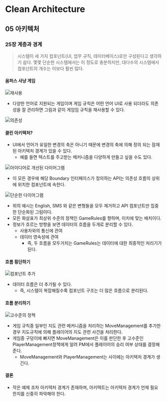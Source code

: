 # Clean Architecture

## 05 아키텍처

### 25장 계층과 경계

> 시스템이 세 가지 컴포넌트(UI, 업무 규칙, 데이터베이스)로만 구성된다고 생각하기 쉽다. 몇몇 단순한 시스템에서는 이 정도로 충분하지만, 대다수의 시스템에서 컴포넌트의 개수는 이보다 훨씬 많다.

#### 움퍼스 사냥 게임

![재사용](https://img1.daumcdn.net/thumb/R1280x0/?scode=mtistory2&fname=https%3A%2F%2Fblog.kakaocdn.net%2Fdn%2FcG5NPC%2FbtqCdgyx1ek%2FE7AK2KsC3osTKltjIEKma1%2Fimg.png)

- 다양한 언어로 지원되는 게임이며 게임 규칙은 어떤 언어 UI로 사용 되더라도 의존성을 잘 관리하면 그림과 같이 게임임 규칙을 재사용할 수 있다.

![의존성](https://img1.daumcdn.net/thumb/R1280x0/?scode=mtistory2&fname=https%3A%2F%2Fblog.kakaocdn.net%2Fdn%2FciLt7s%2FbtqCdhjVDia%2FPlbmrBJsupyU6J0agwwZhk%2Fimg.png)

#### 클린 아키텍처?

- UI에서 언어가 유일한 변경의 축은 아니기 때문에 변경의 축에 의해 정의 되는 잠재된 아키텍처 경계가 있을 수 있다.
  - 예를 들면 텍스트를 주고받는 메커니즘을 다양하게 만들고 싶을 수도 있다.

![아이디어로 개선된 다이어그램](https://img1.daumcdn.net/thumb/R1280x0/?scode=mtistory2&fname=https%3A%2F%2Fblog.kakaocdn.net%2Fdn%2FnvkTk%2FbtqCckhpjwg%2Fm2FsDDAKLNsQozNYXOzA41%2Fimg.png)

- 이 모든 경우에 해당 Boundary 인터페이스가 정의하는 API는 의존성 흐름의 상위에 위치한 컴포넌트에 속한다.

![단순한 다이어그램](https://img1.daumcdn.net/thumb/R1280x0/?scode=mtistory2&fname=https%3A%2F%2Fblog.kakaocdn.net%2Fdn%2FbS9xIz%2FbtqCaeJaN2N%2F4ngK7h8tdDnGWHBI3SJHx0%2Fimg.png)

- 위의 예시는 English, SMS 와 같은 변형들을 모두 제거하고 API 컴포넌트만 집중한 단순화된 그림이다.
- 모든 화살표가 최상위 수준의 정책인 GameRules를 향하며, 이치에 맞는 배치이다.
- 정보가 흐르는 방향을 보면 데이터의 흐름을 두개로 분리할 수 있다.
  - 사용자와의 통신에 관여
  - 데이터 영속성에 관여
    - 즉, 두 흐름을 모두거치는 GameRules는 데이터에 대한 최종적인 처리기가 된다.

#### 흐름 횡단하기

![컴포넌트 추가](https://img1.daumcdn.net/thumb/R1280x0/?scode=mtistory2&fname=https%3A%2F%2Fblog.kakaocdn.net%2Fdn%2FczInsT%2FbtqCcChOSTD%2F6xgb1CSOyv3bJu1WRoktQk%2Fimg.png)

- 데이터 흐름은 더 추가될 수 있다.
  - 즉, 시스템이 복잡해질수록 컴포넌트 구조는 더 많은 흐름으로 분리된다.

#### 흐름 분리하기

![고수준의 정책](https://img1.daumcdn.net/thumb/R1280x0/?scode=mtistory2&fname=https%3A%2F%2Fblog.kakaocdn.net%2Fdn%2FnRbNc%2FbtqCd12eLfQ%2FKycR6BYik0ACuq2LnZGbTk%2Fimg.png)

- 게임 규칙중 일부인 지도 관련 메커니즘을 처리하는 MoveManagement를 추가한 경우 지도규칙에 의해 플레이어의 지도 관련 사건을 처리한다.
- 게임중 구덩이에 빠지면 MoveManagement은 이를 판단한 후 고수준인 PlayerManagement정책에게 알려 PM에서 플레이어의 승리 여부 상태를 결정해준다.
  - MoveManagement와 PlayerManagement는 사이에는 아키텍처 경계가 생긴다.

#### 결론

- 작은 예제 조차 아키텍처 경계가 존재하며, 아키텍트는 아키텍처 경계가 언제 필요한지를 신중히 파악해야 한다.
